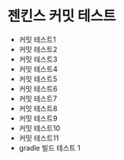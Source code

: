 # 젠킨스 커밋 테스트
- 커밋 테스트1
- 커밋 테스트2
- 커밋 테스트3
- 커밋 테스트4
- 커밋 테스트5
- 커밋 테스트6
- 커밋 테스트7
- 커밋 테스트8
- 커밋 테스트9
- 커밋 테스트10
- 커밋 테스트11
- gradle 빌드 테스트 1

